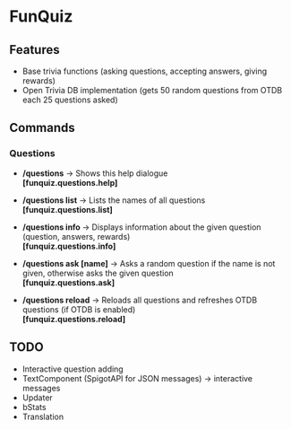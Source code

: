 # FunQuiz

## Features
- Base trivia functions (asking questions, accepting answers, giving rewards)
- Open Trivia DB implementation (gets 50 random questions from OTDB each 25 questions asked)

## Commands
### Questions
- **/questions** -> Shows this help dialogue  
**[funquiz.questions.help]**

- **/questions list** -> Lists the names of all questions  
**[funquiz.questions.list]**

- **/questions info <name>** -> Displays information about the given question (question, answers, rewards)   
**[funquiz.questions.info]**
  
- **/questions ask [name]** -> Asks a random question if the name is not given, otherwise asks the given question   
**[funquiz.questions.ask]**

- **/questions reload** -> Reloads all questions and refreshes OTDB questions (if OTDB is enabled)   
**[funquiz.questions.reload]**

## TODO
- Interactive question adding
- TextComponent (SpigotAPI for JSON messages) -> interactive messages
- Updater
- bStats
- Translation

